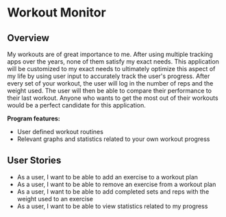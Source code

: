 # Workout Monitor

## Overview 

My workouts are of great importance to me. After using multiple tracking apps over the years, none of them 
 satisfy my exact needs. This application will be customized to my exact needs to ultimately optimize this aspect of my life by using user input
 to accurately track the user's progress. After every set of your workout, the user will log in the number of reps and the weight used. The user will
 then be able to compare their performance to their last workout. Anyone who wants to get the most out of their workouts 
 would be a perfect candidate for this application.


**Program features:**
- User defined workout routines
- Relevant graphs and statistics related to your own workout progress


## User Stories
 
- As a user, I want to be able to add an exercise to a workout plan
- As a user, I want to be able to remove an exercise from a workout plan 
- As a user, I want to be able to add completed sets and reps with the weight used to an exercise
- As a user, I want to be able to view statistics related to my progress


